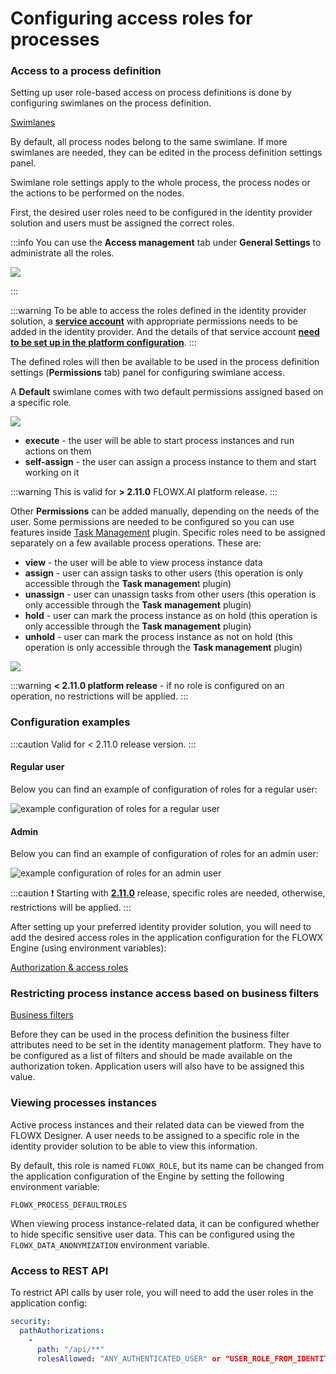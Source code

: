 # Configuring access roles for processes

### Access to a process definition

Setting up user role-based access on process definitions is done by configuring swimlanes on the process definition.

[Swimlanes](../../platform-deep-dive/user-roles-management/swimlanes.md)

By default, all process nodes belong to the same swimlane. If more swimlanes are needed, they can be edited in the process definition settings panel.

Swimlane role settings apply to the whole process, the process nodes or the actions to be performed on the nodes.

First, the desired user roles need to be configured in the identity provider solution and users must be assigned the correct roles.

:::info
You can use the **Access management** tab under **General Settings** to administrate all the roles.

![](https://s3.eu-west-1.amazonaws.com/docx.flowx.ai/2.14/access_management_roles.png)

:::

:::warning
To be able to access the roles defined in the identity provider solution, a [**service account**](../access-management/configuring-an-iam-solution.md#adding-service-accounts) with appropriate permissions needs to be added in the identity provider. And the details of that service account [**need to be set up in the platform configuration**](../../../flowx-designer/designer-setup-guide#authorization--access-roles).
:::


The defined roles will then be available to be used in the process definition settings (**Permissions** tab) panel for configuring swimlane access.

A **Default** swimlane comes with two default permissions assigned based on a specific role.

![](https://s3.eu-west-1.amazonaws.com/docx.flowx.ai/2.14/swimlane_default_roles.png)

* **execute** - the user will be able to start process instances and run actions on them
* **self-assign** - the user can assign a process instance to them and start working on it

:::warning
This is valid for **> 2.11.0** FLOWX.AI platform release.
:::

Other **Permissions** can be added manually, depending on the needs of the user. Some permissions are needed to be configured so you can use features inside [Task Management](../../platform-deep-dive/plugins/custom-plugins/task-management) plugin. Specific roles need to be assigned separately on a few available process operations. These are:

* **view** - the user will be able to view process instance data
* **assign** - user can assign tasks to other users (this operation is only accessible through the **Task managemen**t plugin)
* **unassign** - user can unassign tasks from other users (this operation is only accessible through the **Task management** plugin)
* **hold** - user can mark the process instance as on hold (this operation is only accessible through the **Task management** plugin)
* **unhold** - user can mark the process instance as not on hold (this operation is only accessible through the **Task management** plugin)

![](https://s3.eu-west-1.amazonaws.com/docx.flowx.ai/2.14/process_permissions.png)

:::warning
**< 2.11.0 platform release** - if no role is configured on an operation, no restrictions will be applied.
:::

### Configuration examples 

:::caution
Valid for < 2.11.0 release version.
:::

#### Regular user

Below you can find an example of configuration of roles for a regular user:

![example configuration of roles for a regular user](https://s3.eu-west-1.amazonaws.com/docx.flowx.ai/2.14/regular_user_roles.png)

#### Admin

Below you can find an example of configuration of roles for an admin user:

![example configuration of roles for an admin user](https://s3.eu-west-1.amazonaws.com/docx.flowx.ai/2.14/admin_user_roles.png)

:::caution
:exclamation: Starting with [**2.11.0**](/release-notes/v2.11.0-august-2022/) release, specific roles are needed, otherwise, restrictions will be applied.
:::

After setting up your preferred identity provider solution, you will need to add the desired access roles in the application configuration for the FLOWX Engine (using environment variables):

[Authorization & access roles](./flowx-engine-setup-guide.md#authorization--access-roles)

### Restricting process instance access based on business filters


[Business filters](../../platform-deep-dive/user-roles-management/business-filters.md)

Before they can be used in the process definition the business filter attributes need to be set in the identity management platform. They have to be configured as a list of filters and should be made available on the authorization token. Application users will also have to be assigned this value.

### Viewing processes instances

Active process instances and their related data can be viewed from the FLOWX Designer. A user needs to be assigned to a specific role in the identity provider solution to be able to view this information.

By default, this role is named `FLOWX_ROLE`, but its name can be changed from the application configuration of the Engine by setting the following environment variable:

`FLOWX_PROCESS_DEFAULTROLES`

When viewing process instance-related data, it can be configured whether to hide specific sensitive user data. This can be configured using the `FLOWX_DATA_ANONYMIZATION` environment variable.

### Access to REST API

To restrict API calls by user role, you will need to add the user roles in the application config:

```yaml
security:
  pathAuthorizations:
    -
      path: "/api/**"
      rolesAllowed: "ANY_AUTHENTICATED_USER" or "USER_ROLE_FROM_IDENTITY_PROVIDER"
```